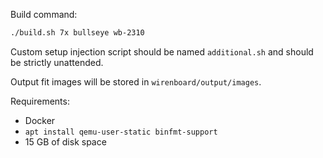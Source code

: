 Build command:
```sh
./build.sh 7x bullseye wb-2310
```

Custom setup injection script should be named `additional.sh` and should be strictly unattended.

Output fit images will be stored in `wirenboard/output/images`.

Requirements:
* Docker
* `apt install qemu-user-static binfmt-support`
* 15 GB of disk space
